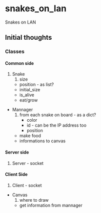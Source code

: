 # snakes_on_lan
Snakes on LAN

## Initial thoughts
### Classes

#### Common side
1. Snake
	1. size
	+ position - as list?
	+ initial_size
	+ is_alive
	+ eat/grow
+ Mannager
	1. from each snake on board - as a dict?
		+ color
		+ id - can be the IP address too
		+ position
	+ make food
	+ informations to canvas

#### Server side
1. Server - socket

#### Client Side
1. Client - socket
+ Canvas
	1. where to draw
	+ get information from mannager

